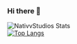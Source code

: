 ### Hi there 👋
![NativvStudios Stats](https://github-readme-stats.vercel.app/api?username=nativvstudios&show_icons=true&theme=discord_old_blurple)
<br/>
[![Top Langs](https://github-readme-stats.vercel.app/api/top-langs/?username=nativvstudios&theme=discord_old_blurple)](https://github.com/anuraghazra/github-readme-stats)


<!--
**nativvstudios/nativvstudios** is a ✨ _special_ ✨ repository because its `README.md` (this file) appears on your GitHub profile.

Here are some ideas to get you started:

- 🔭 I’m currently working on ...
- 🌱 I’m currently learning ...
- 👯 I’m looking to collaborate on ...
- 🤔 I’m looking for help with ...
- 💬 Ask me about ...
- 📫 How to reach me: ...
- 😄 Pronouns: ...
- ⚡ Fun fact: ...
-->
